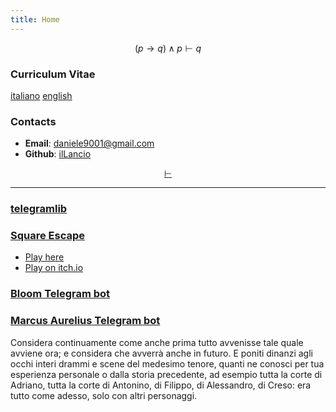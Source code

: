 ```yaml
---
title: Home
---
```

$$
(p \rightarrow q) \land p \vdash q
$$

### Curriculum Vitae

[italiano](cv_ita.pdf) [english](cv_eng.pdf)

### Contacts

- **Email**: <daniele9001@gmail.com>
- **Github**: [ilLancio](https://github.com/ilLancio)

<div align="center">

[$\vdash$](Logica-Matematica.pdf)

</div>

---

### [telegramlib](https://pypi.org/project/telegramlib/)

### [Square Escape](https://logos-psychagogia.itch.io/square-escape)

- <a href="square-escape" target="_blank">Play here</a>
- [Play on itch.io](https://logos-psychagogia.itch.io/square-escape)

### [Bloom Telegram bot](https://t.me/BLOOM_chatbot)

### [Marcus Aurelius Telegram bot](https://t.me/M_Aurelius_bot)

Considera continuamente come anche prima tutto avvenisse tale quale avviene ora; e considera che avverrà anche in futuro. E poniti dinanzi agli occhi interi drammi e scene del medesimo tenore, quanti ne conosci per tua esperienza personale o dalla storia precedente, ad esempio tutta la corte di Adriano, tutta la corte di Antonino, di Filippo, di Alessandro, di Creso: era tutto come adesso, solo con altri personaggi.

